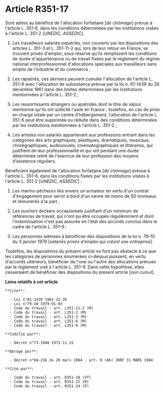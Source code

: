 # Article R351-17

Sont admis au bénéfice de l'allocation forfaitaire [*de chômage*] prévue à l'article L. 351-6, dans les conditions
déterminées par les institutions visées à l'article L. 351-2 [*UNEDIC, ASSEDIC*].

1. Les travailleurs salariés expatriés, non couverts par les dispositions des articles L. 351-3 et L. 351-11-2 qui, lors de
leur retour en France, se trouvent privés d'emploi, sous réserve qu'ils remplissent les conditions de durée d'appartenance ou
de travail fixées par le règlement du régime national interprofessionnel d'allocations spéciales aux travailleurs sans emploi
de l'industrie et du commerce ;

2. Les rapatriés, ces derniers peuvent cumuler l'allocation de l'article L. 351-6 avec l'allocation de subsistance prévue par
la loi n. 61-1439 du 26 décembre 1961 dans des limites déterminées par les institutions mentionnées à l'article L. 351-2 ;

3. Les ressortissants étrangers ou apatrides dont le titre de séjour mentionne qu'ils ont sollicité l'asile en France ;
toutefois, en cas de prise en charge totale par un centre d'hébergement, l'allocation de l'article L. 351-6 peut être
supprimée ou réduite dans des conditions déterminées par les institutions mentionnées à l'article L. 351-2 ;

4. Les artistes non salariés appartenant aux professions entrant dans les catégories des arts graphiques, plastiques,
dramatiques, musicaux, chorégraphiques, audiovisuels, cinématographiques et littéraires, qui justifient de leur
professionnalité et qui ont pendant une durée déterminée retiré de l'exercice de leur profession des moyens d'existence
réguliers.

Bénéficient également de l'allocation forfaitaire [*de chômage*] prévue à l'article L. 351-6, dans les conditions fixées par
les institutions visées à l'article L. 351-2 [*UNEDIC, ASSEDIC*] :

1. Les marins-pêcheurs liés envers un armateur en vertu d'un contrat d'engagement pour servir à bord d'un navire de moins de
50 tonneaux et rémunérés à la part ;

2. Les ouvriers dockers occasionnels justifiant d'un minimum de références de travail, qui n'ont pu être occupés
régulièrement et dont l'indemnisation n'est pas assurée en l'état des accords conclus dans le cadre de l'article L. 351-9 ;

3. Les personnes admises à bénéficier des dispositions de la loi n. 79-10 du 3 janvier 1979 [*salariés privés d'emploi qui
créent une entreprise*].

Toutefois, les dispositions du présent article ne font pas obstacle à ce que les catégories de personnes énumérées ci-dessus
puissent, en vertu d'accords ultérieurs, bénéficier de l'une ou l'autre des allocations prévues par le règlement visé à
l'article L. 351-9. Dans cette hypothèse, elles cesseraient de bénéficier des dispositions du présent article [*non cumul*].

**Liens relatifs à cet article**

	**Cite**:

	  - Loi n°61-1439 1961-12-26
	  - Loi n°79-10 1979-01-03
	  - Code du travail - art. L351-11-2 (M)
	  - Code du travail - art. L351-2 (M)
	  - Code du travail - art. L351-3 (M)
	  - Code du travail - art. L351-6 (M)
	  - Code du travail - art. L351-9 (M)

	**Codifié par**:

	  - Décret n°73-1048 1973-11-15

	**Abrogé par**:

	  - Décret n°84-216 du 29 mars 1984 - art. 8 (Ab) JORF 31 MARS 1984

	**Cité par**:

	  - Code du travail - art. R351-18 (VT)
	  - Code du travail - art. R351-22 (M)
	  - Code du travail - art. R351-24 (P)
